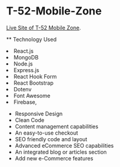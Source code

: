 # T-52-Mobile-Zone

 [Live Site of T-52 Mobile Zone](https://mobile-zone-by-team-52.netlify.app/).

** Technology Used

<li>React.js</li>
<li>MongoDB</li>
<li>Node.js</li>
<li>Express.js</li>
<li>React Hook Form</li>
<li>React Bootstrap</li>
<li>Dotenv</li>
<li>Font Awesome</li>
<li>Firebase,</li>


* Responsive Design
* Clean Code
* Content management capabilities
* An easy-to-use checkout
* SEO friendly code and layout
* Advanced eCommerce SEO capabilities
* An integrated blog or articles section
* Add new e-Commerce features

